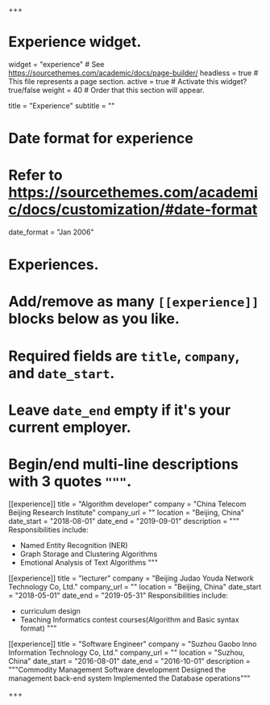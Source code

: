 +++
# Experience widget.
widget = "experience"  # See https://sourcethemes.com/academic/docs/page-builder/
headless = true  # This file represents a page section.
active = true  # Activate this widget? true/false
weight = 40  # Order that this section will appear.

title = "Experience"
subtitle = ""

# Date format for experience
#   Refer to https://sourcethemes.com/academic/docs/customization/#date-format
date_format = "Jan 2006"

# Experiences.
#   Add/remove as many `[[experience]]` blocks below as you like.
#   Required fields are `title`, `company`, and `date_start`.
#   Leave `date_end` empty if it's your current employer.
#   Begin/end multi-line descriptions with 3 quotes `"""`.
[[experience]]
  title = "Algorithm developer"
  company = "China Telecom Beijing Research Institute"
  company_url = ""
  location = "Beijing, China"
  date_start = "2018-08-01"
  date_end = "2019-09-01"
  description = """
  Responsibilities include:
  
  * Named Entity Recognition (NER)
  * Graph Storage and Clustering Algorithms
  * Emotional Analysis of Text Algorithms
  """

[[experience]]
  title = "lecturer"
  company = "Beijing Judao Youda Network Technology Co, Ltd."
  company_url = ""
  location = "Beijing, China"
  date_start = "2018-05-01"
  date_end = "2019-05-31"
  Responsibilities include:
  
  * curriculum design
  * Teaching Informatics contest courses(Algorithm and Basic syntax format)
  """

[[experience]]
  title = "Software Engineer"
  company = "Suzhou Gaobo Inno Information Technology Co, Ltd."
  company_url = ""
  location = "Suzhou, China"
  date_start = "2016-08-01"
  date_end = "2016-10-01"
  description = """Commodity Management Software development
  Designed the management back-end system
  Implemented the Database operations"""
  
+++
